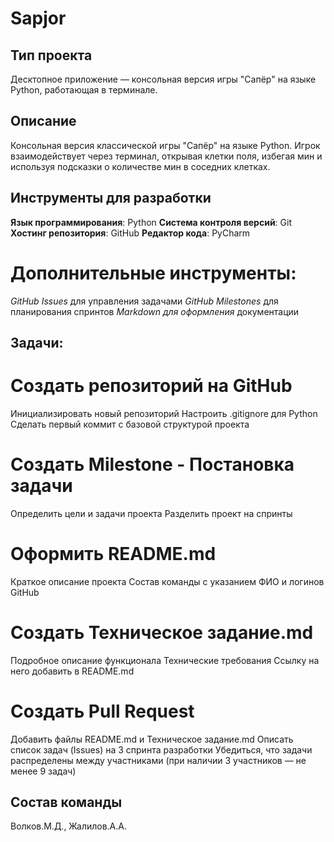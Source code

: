 # Sapjor
## Тип проекта
Десктопное приложение — консольная версия игры "Сапёр" на языке Python, работающая в терминале.
## Описание
Консольная версия классической игры "Сапёр" на языке Python. Игрок взаимодействует через терминал, открывая клетки поля, избегая мин и используя подсказки о количестве мин в соседних клетках.
## Инструменты для разработки
__Язык программирования__: Python
__Система контроля версий__: Git
__Хостинг репозитория__: GitHub
__Редактор кода__: PyCharm
# Дополнительные инструменты:
*GitHub Issues* для управления задачами
*GitHub Milestones* для планирования спринтов
*Markdown для оформления* документации
## Задачи:
# Создать репозиторий на GitHub
Инициализировать новый репозиторий
Настроить .gitignore для Python
Сделать первый коммит с базовой структурой проекта

# Создать Milestone - Постановка задачи
Определить цели и задачи проекта
Разделить проект на спринты

# Оформить README.md
Краткое описание проекта
Состав команды с указанием ФИО и логинов GitHub

# Создать Техническое задание.md
Подробное описание функционала
Технические требования
Ссылку на него добавить в README.md

# Создать Pull Request
Добавить файлы README.md и Техническое задание.md
Описать список задач (Issues) на 3 спринта разработки
Убедиться, что задачи распределены между участниками (при наличии 3 участников — не менее 9 задач)
## Состав команды
Волков.М.Д., Жалилов.А.А.
